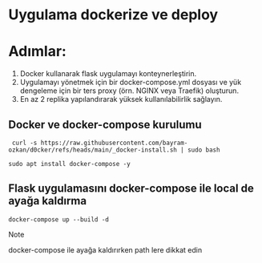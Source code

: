 
# Uygulama dockerize ve deploy

# Adımlar: 
1. Docker kullanarak flask uygulamayı konteynerleştirin. 
2. Uygulamayı yönetmek için bir docker-compose.yml dosyası ve yük dengeleme için bir ters proxy (örn. NGINX veya Traefik) oluşturun. 
3. En az 2 replika yapılandırarak yüksek kullanılabilirlik sağlayın.




## Docker ve docker-compose kurulumu

```
 curl -s https://raw.githubusercontent.com/bayram-ozkan/d0cker/refs/heads/main/_docker-install.sh | sudo bash
```

```
sudo apt install docker-compose -y
```

## Flask uygulamasını docker-compose ile  local de ayağa kaldırma 
```
docker-compose up --build -d
```

> [!NOTE]
> docker-compose ile ayağa kaldırırken  path lere dikkat edin
